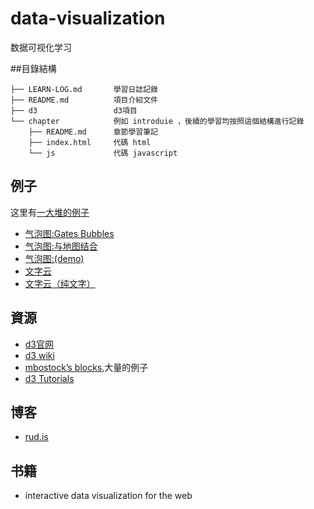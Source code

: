 data-visualization
==================

数据可视化学习

##目錄結構
```
├── LEARN-LOG.md       學習日誌記錄
├── README.md          項目介紹文件
├── d3                 d3項目
└── chapter            例如 introduie ，後續的學習均按照這個結構進行記錄
    ├── README.md      章節學習筆記
    ├── index.html     代碼 html
    └── js             代碼 javascript
```

## 例子

这里有[一大堆的例子](http://christopheviau.com/d3list/)

- [气泡图:Gates Bubbles]( http://vallandingham.me/gates_bubbles/)
- [气泡图:与地图结合](http://bost.ocks.org/mike/bubble-map/)
- [气泡图:](http://vallandingham.me/building_a_bubble_cloud.html)[(demo)](http://rud.is/d3/vzwords/#vulnerability)
- [文字云](http://rud.is/b/2013/03/06/visualizing-risky-words/)
- [文字云（纯文字）](http://bl.ocks.org/ericcoopey/6382449)

## 資源
- [d3官网](http://d3js.org/)
- [d3 wiki](https://github.com/mbostock/d3/wiki)
- [mbostock’s blocks](http://bl.ocks.org/mbostock),大量的例子
- [d3 Tutorials](https://github.com/mbostock/d3/wiki/Tutorials)

## 博客

- [rud.is](http://rud.is/b/)

## 书籍

- interactive data visualization for the web
